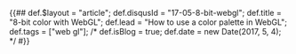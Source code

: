 {{##
    def.$layout = "article";
    def.disqusId = "17-05-8-bit-webgl";
    def.title = "8-bit color with WebGL";
    def.lead = "How to use a color palette in WebGL";
    def.tags = ["web gl"];
    /*
    def.isBlog = true;
    def.date = new Date(2017, 5, 4);
    */
#}}